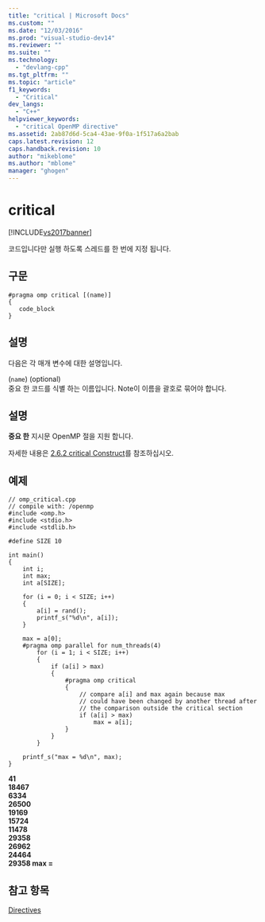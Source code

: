 ```yaml
---
title: "critical | Microsoft Docs"
ms.custom: ""
ms.date: "12/03/2016"
ms.prod: "visual-studio-dev14"
ms.reviewer: ""
ms.suite: ""
ms.technology: 
  - "devlang-cpp"
ms.tgt_pltfrm: ""
ms.topic: "article"
f1_keywords: 
  - "Critical"
dev_langs: 
  - "C++"
helpviewer_keywords: 
  - "critical OpenMP directive"
ms.assetid: 2ab87d6d-5ca4-43ae-9f0a-1f517a6a2bab
caps.latest.revision: 12
caps.handback.revision: 10
author: "mikeblome"
ms.author: "mblome"
manager: "ghogen"
---
```

# critical
[!INCLUDE[vs2017banner](../../../assembler/inline/includes/vs2017banner.md)]

코드입니다만 실행 하도록 스레드를 한 번에 지정 됩니다.  
  
## 구문  
  
```  
#pragma omp critical [(name)]  
{  
   code_block  
}  
```  
  
## 설명  
 다음은 각 매개 변수에 대한 설명입니다.  
  
 \(`name`\) \(optional\)  
 중요 한 코드를 식별 하는 이름입니다.  Note이 이름을 괄호로 묶어야 합니다.  
  
## 설명  
 **중요 한** 지시문 OpenMP 절을 지원 합니다.  
  
 자세한 내용은 [2.6.2 critical Construct](../../../parallel/openmp/2-6-2-critical-construct.md)를 참조하십시오.  
  
## 예제  
  
```  
// omp_critical.cpp  
// compile with: /openmp   
#include <omp.h>  
#include <stdio.h>  
#include <stdlib.h>  
  
#define SIZE 10  
  
int main()   
{  
    int i;  
    int max;  
    int a[SIZE];  
  
    for (i = 0; i < SIZE; i++)   
    {  
        a[i] = rand();  
        printf_s("%d\n", a[i]);  
    }  
  
    max = a[0];  
    #pragma omp parallel for num_threads(4)  
        for (i = 1; i < SIZE; i++)   
        {  
            if (a[i] > max)  
            {  
                #pragma omp critical  
                {  
                    // compare a[i] and max again because max   
                    // could have been changed by another thread after   
                    // the comparison outside the critical section  
                    if (a[i] > max)  
                        max = a[i];  
                }  
            }  
        }  
  
    printf_s("max = %d\n", max);  
}  
```  
  
  **41**  
**18467**  
**6334**  
**26500**  
**19169**  
**15724**  
**11478**  
**29358**  
**26962**  
**24464**  
**29358 max \=**   
## 참고 항목  
 [Directives](../../../parallel/openmp/reference/openmp-directives.md)